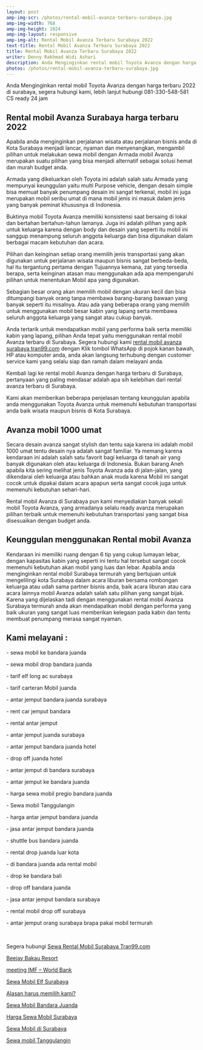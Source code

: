 ```yaml
---
layout: post
amp-img-scr: /photos/rental-mobil-avanza-terbaru-surabaya.jpg
amp-img-width: 768
amp-img-height: 1024
amp-img-layout: responsive
amp-img-alt: Rental Mobil Avanza Terbaru Surabaya 2022
text-title: Rental Mobil Avanza Terbaru Surabaya 2022
title: Rental Mobil Avanza Terbaru Surabaya 2022
writer: Denny Rakhmad Widi Ashari
description: Anda Menginginkan rental mobil Toyota Avanza dengan harga terbaru 2022 di surabaya, segera hubungi kami, lebih lanjut hubungi 081-330-548-581 CS ready 24 jam
photos: /photos/rental-mobil-avanza-terbaru-surabaya.jpg
---
```

<p class="post">Anda Menginginkan rental mobil Toyota Avanza dengan harga terbaru 2022 di surabaya, segera hubungi kami, lebih lanjut hubungi 081-330-548-581 CS ready 24 jam
</p>

<h2 class="post">Rental mobil Avanza Surabaya harga terbaru 2022 </h2>
<p class="post">Apabila anda menginginkan perjalanan wisata atau perjalanan bisnis anda di Kota Surabaya menjadi lancar, nyaman dan menyenangkan, mengambil pilihan untuk melakukan sewa mobil dengan Armada mobil Avanza merupakan suatu pilihan yang bisa menjadi alternatif sebagai solusi hemat dan murah budget anda. </p>
<p class="post">Armada yang dikeluarkan oleh Toyota ini adalah salah satu Armada yang mempunyai keunggulan yaitu multi Purpose vehicle, dengan desain simple bisa memuat banyak penumpang desain ini sangat terkenal, mobil ini juga merupakan mobil seribu umat di mana mobil jenis ini masuk dalam jenis yang banyak peminat khususnya di Indonesia. </p>
<p class="post">Buktinya mobil Toyota Avanza memiliki konsistensi saat bersaing di lokal dan bertahan bertahun-tahun lamanya. Juga ini adalah pilihan yang apik untuk keluarga karena dengan body dan desain yang seperti itu mobil ini sanggup menampung seluruh anggota keluarga dan bisa digunakan dalam berbagai macam kebutuhan dan acara. </p>
<p class="post">Pilihan dan keinginan setiap orang memilih jenis transportasi yang akan digunakan untuk perjalanan wisata maupun bisnis sangat berbeda-beda, hal itu tergantung pertama dengan Tujuannya kemana, zat yang tersedia berapa, serta keinginan atasan mau menggunakan ada apa mempengaruhi pilihan untuk menentukan Mobil apa yang digunakan. </p>
<p class="post">Sebagian besar orang akan memilih mobil dengan ukuran kecil dan bisa ditumpangi banyak orang tanpa membawa barang-barang bawaan yang banyak seperti itu misalnya. Atau ada yang beberapa orang yang memilih untuk menggunakan mobil besar kabin yang lapang serta membawa seluruh anggota keluarga yang sangat atau cukup banyak. </p>
<amp-img class="post" src="/photos/rental-mobil-avanza-terbaru-surabaya-2.jpg" width="768" height="1024" layout="responsive" alt="Rental Mobil Avanza Terbaru Surabaya"></amp-img>
<p class="post">Anda tertarik untuk mendapatkan mobil yang performa baik serta memiliki kabin yang lapang, pilihan Anda tepat yaitu menggunakan rental mobil Avanza terbaru di Surabaya. Segera hubungi kami <a href="https://tran99.com/">rental mobil avanza surabaya tran99.com</a> dengan Klik tombol WhatsApp di pojok kanan bawah, HP atau komputer anda, anda akan langsung terhubung dengan customer service kami yang selalu siap dan ramah dalam melayani anda. </p>
<p class="post">Kembali lagi ke rental mobil Avanza dengan harga terbaru di Surabaya, pertanyaan yang paling mendasar adalah apa sih kelebihan dari rental avanza terbaru di Surabaya. </p>
<p class="post">Kami akan memberikan beberapa penjelasan tentang keunggulan apabila anda menggunakan Toyota Avanza untuk memenuhi kebutuhan transportasi anda baik wisata maupun bisnis di Kota Surabaya. </p>
<h2 class="post">Avanza mobil 1000 umat </h2>
<p class="post">Secara desain avanza sangat stylish dan tentu saja karena ini adalah mobil 1000 umat tentu desain nya adalah sangat familiar. Ya memang karena kendaraan ini adalah salah satu favorit bagi keluarga di tanah air yang banyak digunakan oleh atau keluarga di Indonesia. Bukan barang Aneh apabila kita sering melihat jenis Toyota Avanza ada di jalan-jalan, yang dikendarai oleh keluarga atau bahkan anak muda karena Mobil ini sangat cocok untuk dipakai dalam acara apapun serta sangat cocok juga untuk memenuhi kebutuhan sehari-hari. </p>
<p class="post">Rental mobil Avanza di Surabaya pun kami menyediakan banyak sekali mobil Toyota Avanza, yang armadanya selalu ready avanza merupakan pilihan terbaik untuk memenuhi kebutuhan transportasi yang sangat bisa disesuaikan dengan budget anda. </p>
<amp-img class="post" src="/photos/rental-mobil-avanza-terbaru-surabaya.jpg" width="768" height="1024" layout="responsive" alt="Rental Mobil Avanza Terbaru Surabaya"></amp-img>
<h2 class="post">Keunggulan menggunakan Rental mobil Avanza </h2>
<p class="post">Kendaraan ini memiliki ruang dengan 6 tip yang cukup lumayan lebar, dengan kapasitas kabin yang seperti ini tentu hal tersebut sangat cocok memenuhi kebutuhan akan mobil yang luas dan lebar. Apabila anda menginginkan rental mobil Surabaya termurah yang bertujuan untuk mengelilingi kota Surabaya dalam acara liburan bersama rombongan keluarga atau udah sama partner bisnis anda, baik acara liburan atau cara acara lainnya mobil Avanza adalah salah satu pilihan yang sangat bijak. Karena yang dijelaskan tadi dengan menggunakan rental mobil Avanza Surabaya termurah anda akan mendapatkan mobil dengan performa yang baik ukuran yang sangat luas memberikan kelegaan pada kabin dan tentu membuat penumpang merasa sangat nyaman. </p>

<h2 class="post"></h2>
<h2 class="post">Kami melayani :</h2>
<p class="post">- sewa mobil ke bandara juanda</p>
<p class="post">- sewa mobil drop bandara juanda</p>
<p class="post">- tarif elf long ac surabaya</p>
<p class="post">- tarif carteran Mobil juanda</p>
<p class="post">- antar jemput bandara juanda surabaya</p>
<p class="post">- rent car jemput bandara</p>
<p class="post">- rental antar jemput</p>
<p class="post">- antar jemput juanda surabaya</p>
<p class="post">- antar jemput bandara juanda hotel</p>
<p class="post">- drop off juanda hotel</p>
<p class="post">- antar jemput di bandara surabaya </p>
<p class="post">- antar jemput ke bandara juanda</p>
<p class="post">- harga sewa mobil pregio bandara juanda</p>
<p class="post">- Sewa mobil Tanggulangin</p>
<p class="post">- harga antar jemput bandara juanda</p>
<p class="post">- jasa antar jemput bandara juanda</p>
<p class="post">- shuttle bus bandara juanda</p>
<p class="post">- rental drop juanda luar kota</p>
<p class="post">- di bandara juanda ada rental mobil</p>
<p class="post">- drop ke bandara bali</p>
<p class="post">- drop off bandara juanda</p>
<p class="post">- jasa antar jemput bandara surabaya</p>
<p class="post">- rental mobil drop off surabaya</p>
<p class="post">- antar jemput orang surabaya brapa pakai mobil termurah</p>
<p class="post"><br></p>
<p class="post">Segera hubungi <a href="https://tran99.com/">Sewa Rental Mobil Surabaya Tran99.com</a></p>
<p class="post"><a href="https://tran99.com/2018/04/12/beejay-bakau-resort/">Beejay Bakau Resort</a></p>
<p class="post"><a href="https://tran99.com/2018/10/05/rental-annual-meeting-imf-world-bank-di-bali/">meeting IMF – World Bank</a></p>
<p class="post"><a href="https://tran99.com/2018/09/28/sewa-mobil-elf-surabaya/">Sewa Mobil Elf Surabaya</a></p>
<p class="post"><a href="https://tran99.com/2018/11/05/keunggulan-rental-mobil-surabaya/">Alasan harus memilih kami?</a></p>
<p class="post"><a href="https://tran99.com/2018/07/23/sewa-mobil-bandara-juanda/">Sewa Mobil Bandara Juanda</a></p>
<p class="post"><a href="https://tran99.com/2018/06/21/harga-sewa-mobil-surabaya/">Harga Sewa Mobil Surabaya</a></p>
<p class="post"><a href="https://tran99.com/2018/05/27/sewa-mobil-di-surabaya/">Sewa Mobil di Surabaya</a></p>
<p class="post"><a href="https://tran99.com/2018/08/16/sewa-mobil-tanggulangin/">Sewa mobil Tanggulangin</a></p>
<br>